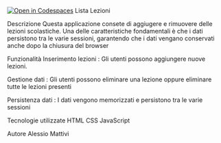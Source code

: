 [![Open in Codespaces](https://classroom.github.com/assets/launch-codespace-7f7980b617ed060a017424585567c406b6ee15c891e84e1186181d67ecf80aa0.svg)](https://classroom.github.com/open-in-codespaces?assignment_repo_id=14386999)
Lista Lezioni

Descrizione
Questa applicazione consete di aggiugere e rimuovere delle lezioni scolastiche. Una delle caratteristiche fondamentali è che i dati persistono tra le varie sessioni, garantendo che i dati vengano conservati anche dopo la chiusura del browser

Funzionalità
Inserimento lezioni : Gli utenti possono aggiungere nuove lezioni.

Gestione dati : Gli utenti possono eliminare una lezione oppure eliminare tutte le lezioni presenti

Persistenza dati : I dati vengono memorizzati e persistono tra le varie sessioni

Tecnologie utilizzate
HTML
CSS
JavaScript

Autore
Alessio Mattivi
